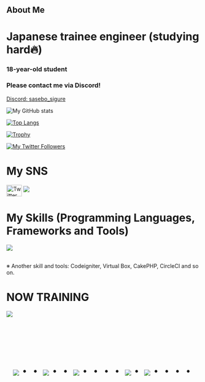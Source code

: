 ## About Me
# Japanese trainee engineer (studying hard🔥)
### 18-year-old student
### Please contact me via Discord!
[Discord: sasebo_sigure](https://discord.com/users/sasebo_shigure)

![My GitHub stats](https://github-readme-stats.vercel.app/api?username=S1gure&show_icons=true&theme=vue-dark)

[![Top Langs](https://github-readme-stats.vercel.app/api/top-langs/?username=S1gure&layout=compact&theme=vue-dark)](https://github.com/anuraghazra/github-readme-stats)

[![Trophy](https://github-profile-trophy.vercel.app/?username=S1gure&theme=discord)](https://github.com/ryo-ma/github-profile-trophy)

[![My Twitter Followers](https://badgen.net/twitter/follow/S1gure)](https://twitter.com/Sigure_fox_)

# My SNS

<p align="left">
<a href="https://x.com/sigure_fox_?s=21" target="blank"><img align="center" src="https://raw.githubusercontent.com/rahuldkjain/github-profile-readme-generator/master/src/images/icons/Social/twitter.svg" alt="Twitter" height="30" width="40" /></a>
<a href="mailto:sigure.dev@gmail.com"><img src="https://img.shields.io/badge/Gmail-d14836?style=flat-square&logo=Gmail&logoColor=white&link=mailto:your.email@example.com"/></a>
</p>

# My Skills (Programming Languages, Frameworks and Tools)
<img src="https://skillicons.dev/icons?i=html,css,js,typescript,firebase,react,vue,next,sqlite,mysql,github,vscode,docker,laravel,cakephp,discord,php,git,jquery,aws,vite,python,node" /> <br /><br />

※ Another skill and tools: Codeigniter, Virtual Box, CakePHP, CircleCI and so on.

# NOW TRAINING
<img src="https://skillicons.dev/icons?i=react,next,typescript,mysql,laravel,docker,vscode,github" /> <br /><br />

<!-- --------------------------------- :) ---------------------------------- -->

<br><br><br>

<div align="center">
    <h1>
        <img src="https://user-images.githubusercontent.com/44926913/175852850-3fb6c715-1856-41ff-8c1f-94ce3b03b458.gif">・・
        <img src="https://user-images.githubusercontent.com/44926913/175853109-f8850656-6704-4a8a-bee6-9aca154d929b.gif">・・
        <img src="https://user-images.githubusercontent.com/44926913/175853154-5449d974-975e-44a6-ab84-a86031265e40.gif">・・・・
        <img src="https://user-images.githubusercontent.com/44926913/175853109-f8850656-6704-4a8a-bee6-9aca154d929b.gif">・
        <img src="https://user-images.githubusercontent.com/44926913/175853154-5449d974-975e-44a6-ab84-a86031265e40.gif">・・・・
    </h1>
</div>
